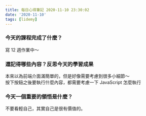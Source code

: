 ```yaml
---
title: 每日心得筆記 2020-11-10 23:30:02
date: '2020-11-10'
tags: [lidemy]
---
```


### 今天的課程完成了什麼？

寫 12 週作業中～

### 還記得哪些內容？反思今天的學習成果

本來以為前端介面滿簡單的，但是好像需要考慮到很多小細節～  
按下按鈕之後要執行什麼內容，都需要考慮一下 JavaScript 怎麼執行

### 今天一個重要的領悟是什麼？

不要看輕自己，其實自己是很有價值的。

